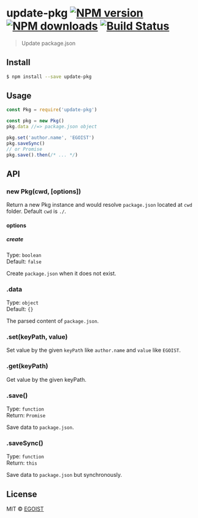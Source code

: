 # update-pkg [![NPM version](https://img.shields.io/npm/v/update-pkg.svg)](https://npmjs.com/package/update-pkg) [![NPM downloads](https://img.shields.io/npm/dm/update-pkg.svg)](https://npmjs.com/package/update-pkg) [![Build Status](https://circleci.com/gh/egoist/update-pkg/tree/master.svg?style=svg)](https://circleci.com/gh/EGOIST/update-pkg)

> Update package.json

## Install

```bash
$ npm install --save update-pkg
```

## Usage

```js
const Pkg = require('update-pkg')

const pkg = new Pkg()
pkg.data //=> package.json object

pkg.set('author.name', 'EGOIST')
pkg.saveSync()
// or Promise
pkg.save().then(/* ... */)
```

## API

### new Pkg(cwd, [options])

Return a new Pkg instance and would resolve `package.json` located at `cwd` folder. Default `cwd` is `./`.

#### options

##### create

Type: `boolean`<br>
Default: `false`

Create `package.json` when it does not exist.

### .data

Type: `object`<br>
Default: `{}`

The parsed content of `package.json`.

### .set(keyPath, value)

Set value by the given `keyPath` like `author.name` and `value` like `EGOIST`.

### .get(keyPath)

Get value by the given keyPath.

### .save()

Type: `function`<br>
Return: `Promise`

Save data to `package.json`.

### .saveSync()

Type: `function`<br>
Return: `this`

Save data to `package.json` but synchronously.

## License

MIT © [EGOIST](https://github.com/egoist)
